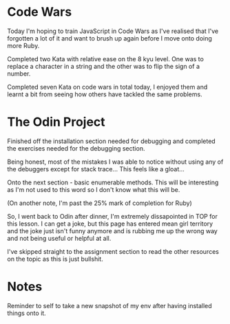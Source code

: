 # Code Wars
Today I'm hoping to train JavaScript in Code Wars as I've realised that I've forgotten a lot of it and want to brush up again before I move onto doing more Ruby.

Completed two Kata with relative ease on the 8 kyu level. One was to replace a character in a string and the other was to flip the sign of a number.

Completed seven Kata on code wars in total today, I enjoyed them and learnt a bit from seeing how others have tackled the same problems.

# The Odin Project
Finished off the installation section needed for debugging and completed the exercises needed for the debugging section.

Being honest, most of the mistakes I was able to notice without using any of the debuggers except for stack trace... This feels like a gloat...

Onto the next section - basic enumerable methods. This will be interesting as I'm not used to this word so I don't know what this will be.

(On another note, I'm past the 25% mark of completion for Ruby)

So, I went back to Odin after dinner, I'm extremely dissapointed in TOP for this lesson. I can get a joke, but this page has entered mean girl territory and the joke just isn't funny anymore and is rubbing me up the wrong way and not being useful or helpful at all.

I've skipped straight to the assignment section to read the other resources on the topic as this is just bullshit.

# Notes
Reminder to self to take a new snapshot of my env after having installed things onto it.